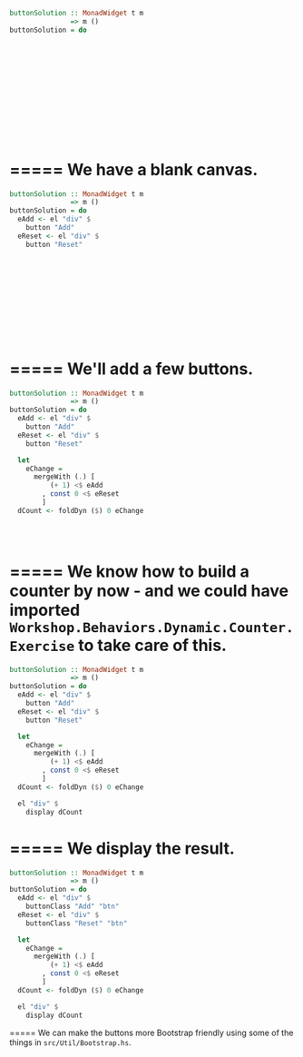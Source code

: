```haskell
buttonSolution :: MonadWidget t m
               => m ()
buttonSolution = do















```
=====
We have a blank canvas.
=====
```haskell
buttonSolution :: MonadWidget t m
               => m ()
buttonSolution = do
  eAdd <- el "div" $ 
    button "Add"
  eReset <- el "div" $ 
    button "Reset"










  
```
=====
We'll add a few buttons.
=====
```haskell
buttonSolution :: MonadWidget t m
               => m ()
buttonSolution = do
  eAdd <- el "div" $ 
    button "Add"
  eReset <- el "div" $ 
    button "Reset"

  let
    eChange =
      mergeWith (.) [
          (+ 1) <$ eAdd
        , const 0 <$ eReset
        ]
  dCount <- foldDyn ($) 0 eChange


  
```
=====
We know how to build a counter by now - and we could have imported `Workshop.Behaviors.Dynamic.Counter.Exercise` to take care of this.
=====
```haskell
buttonSolution :: MonadWidget t m
               => m ()
buttonSolution = do
  eAdd <- el "div" $ 
    button "Add"
  eReset <- el "div" $ 
    button "Reset"

  let
    eChange =
      mergeWith (.) [
          (+ 1) <$ eAdd
        , const 0 <$ eReset
        ]
  dCount <- foldDyn ($) 0 eChange

  el "div" $
    display dCount
```
=====
We display the result.
=====
```haskell
buttonSolution :: MonadWidget t m
               => m ()
buttonSolution = do
  eAdd <- el "div" $ 
    buttonClass "Add" "btn"
  eReset <- el "div" $ 
    buttonClass "Reset" "btn"

  let
    eChange =
      mergeWith (.) [
          (+ 1) <$ eAdd
        , const 0 <$ eReset
        ]
  dCount <- foldDyn ($) 0 eChange

  el "div" $
    display dCount
```
=====
We can make the buttons more Bootstrap friendly using some of the things in `src/Util/Bootstrap.hs`.
